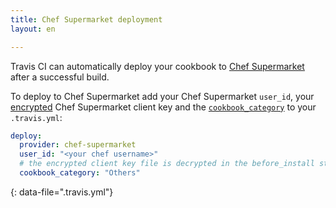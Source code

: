 ```yaml
---
title: Chef Supermarket deployment
layout: en

---
```


Travis CI can automatically deploy your cookbook to [Chef
Supermarket](https://supermarket.chef.io/) after a successful build.

To deploy to Chef Supermarket add your Chef Supermarket `user_id`, your
[encrypted](/user/encrypting-files) Chef Supermarket client key and the
[`cookbook_category`](https://docs.getchef.com/knife_cookbook_site.html#id12) to
your `.travis.yml`:

```yaml
deploy:
  provider: chef-supermarket
  user_id: "<your chef username>"
  # the encrypted client key file is decrypted in the before_install stage of the build when you add it using the instructions above
  cookbook_category: "Others"
```
{: data-file=".travis.yml"}
